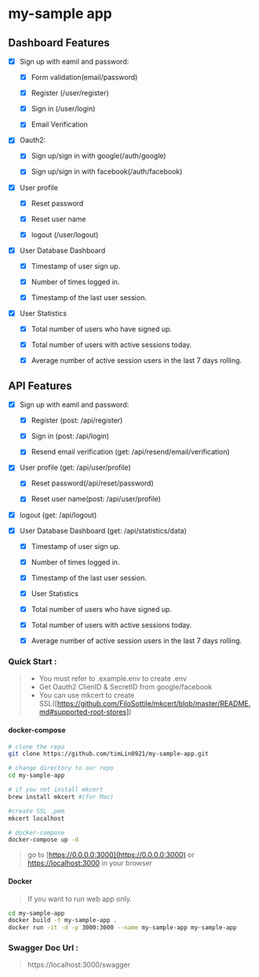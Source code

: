 # my-sample app

  

## Dashboard Features

  

-  [x] Sign up with eamil and password:

	-  [x] Form validation(email/password)

	-  [x] Register (/user/register)

	-  [x] Sign in (/user/login)

	-  [x] Email Verification

-  [x] Oauth2:

	- [x] Sign up/sign in with google(/auth/google)

	-  [x] Sign up/sign in with facebook(/auth/facebook)

-  [x] User profile

	-  [x] Reset password

	-  [x] Reset user name

	-  [x] logout (/user/logout)

-  [x] User Database Dashboard

	-  [x] Timestamp of user sign up.

	-  [x] Number of times logged in.

	-  [x] Timestamp of the last user session.

-  [x] User Statistics

	-  [x] Total number of users who have signed up.

	-  [x] Total number of users with active sessions today.

	-  [x] Average number of active session users in the last 7 days rolling.

  

## API Features

- [x] Sign up with eamil and password:

	-  [x] Register (post: /api/register)

	-  [x] Sign in (post: /api/login)

	-  [x] Resend email verification (get: /api/resend/email/verification)

-  [x] User profile (get: /api/user/profile)

	-  [x] Reset password(/api/reset/password)

	-  [x] Reset user name(post: /api/user/profile)

-  [x] logout (get: /api/logout)

-  [x] User Database Dashboard (get: /api/statistics/data)

	-  [x] Timestamp of user sign up.

	-  [x] Number of times logged in.

	-  [x] Timestamp of the last user session.

	-  [x] User Statistics

	-  [x] Total number of users who have signed up.

	-  [x] Total number of users with active sessions today.

	-  [x] Average number of active session users in the last 7 days rolling.

 
 ### Quick Start :
 >  - You must refer to .example.env to create .env
 >  - Get Oauth2 ClienID & SecretID from google/facebook
 >  - You can use mkcert to create SSL([https://github.com/FiloSottile/mkcert/blob/master/README.md#supported-root-stores])
 #### docker-compose
```bash
# clone the repo
git clone https://github.com/timLin0921/my-sample-app.git

# change directory to our repo
cd my-sample-app

# if you not install mkcert
brew install mkcert #(for Mac)

#create SSL .pem
mkcert localhost

# docker-compose 
docker-compose up -d

```
> go to [https://0.0.0.0:3000](https://0.0.0.0:3000) or [https://localhost:3000](https://localhost:3000) in your browser

#### Docker
> If you want to run web app only.
```bash
cd my-sample-app
docker build -t my-sample-app .
docker run -it -d -p 3000:3000 --name my-sample-app my-sample-app
```
### Swagger Doc Url : 
 > https://localhost:3000/swagger